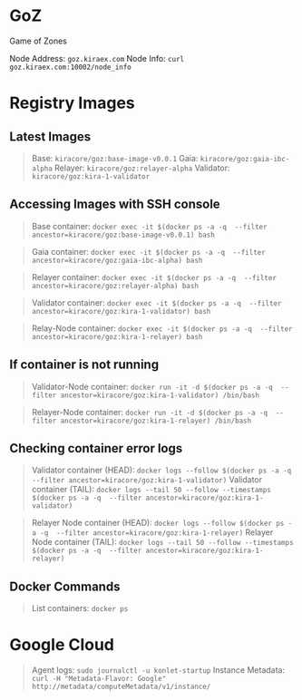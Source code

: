 # GoZ
Game of Zones

Node Address: `goz.kiraex.com` 
Node Info: `curl goz.kiraex.com:10002/node_info`

# Registry Images

## Latest Images
> Base: `kiracore/goz:base-image-v0.0.1`
> Gaia: `kiracore/goz:gaia-ibc-alpha`
> Relayer: `kiracore/goz:relayer-alpha`
> Validator: `kiracore/goz:kira-1-validator`

## Accessing Images with SSH console

> Base container: 
`docker exec -it $(docker ps -a -q  --filter ancestor=kiracore/goz:base-image-v0.0.1) bash`

> Gaia container: 
`docker exec -it $(docker ps -a -q  --filter ancestor=kiracore/goz:gaia-ibc-alpha) bash`

> Relayer container: 
`docker exec -it $(docker ps -a -q  --filter ancestor=kiracore/goz:relayer-alpha) bash`

> Validator container: 
`docker exec -it $(docker ps -a -q  --filter ancestor=kiracore/goz:kira-1-validator) bash`

> Relay-Node container: 
`docker exec -it $(docker ps -a -q  --filter ancestor=kiracore/goz:kira-1-relayer) bash`

## If container is not running

> Validator-Node container:
`docker run -it -d $(docker ps -a -q  --filter ancestor=kiracore/goz:kira-1-validator) /bin/bash`

> Relayer-Node container:
`docker run -it -d $(docker ps -a -q  --filter ancestor=kiracore/goz:kira-1-relayer) /bin/bash`

## Checking container error logs

> Validator container (HEAD): 
`docker logs --follow $(docker ps -a -q  --filter ancestor=kiracore/goz:kira-1-validator)`
> Validator container (TAIL): 
`docker logs --tail 50 --follow --timestamps $(docker ps -a -q  --filter ancestor=kiracore/goz:kira-1-validator)`

> Relayer Node container (HEAD): 
`docker logs --follow $(docker ps -a -q  --filter ancestor=kiracore/goz:kira-1-relayer)`
> Relayer Node container (TAIL): 
`docker logs --tail 50 --follow --timestamps $(docker ps -a -q  --filter ancestor=kiracore/goz:kira-1-relayer)`

## Docker Commands

> List containers: `docker ps`

# Google Cloud

> Agent logs: `sudo journalctl -u konlet-startup`
> Instance Metadata: `curl -H "Metadata-Flavor: Google" http://metadata/computeMetadata/v1/instance/`



